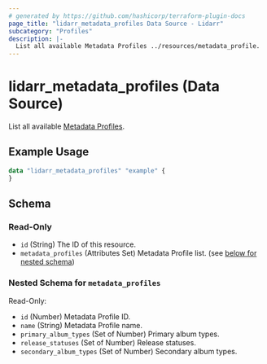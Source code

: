 ```yaml
---
# generated by https://github.com/hashicorp/terraform-plugin-docs
page_title: "lidarr_metadata_profiles Data Source - Lidarr"
subcategory: "Profiles"
description: |-
  List all available Metadata Profiles ../resources/metadata_profile.
---
```


# lidarr_metadata_profiles (Data Source)

<!-- subcategory:Profiles -->
List all available [Metadata Profiles](../resources/metadata_profile).

## Example Usage

```terraform
data "lidarr_metadata_profiles" "example" {
}
```

<!-- schema generated by tfplugindocs -->
## Schema

### Read-Only

- `id` (String) The ID of this resource.
- `metadata_profiles` (Attributes Set) Metadata Profile list. (see [below for nested schema](#nestedatt--metadata_profiles))

<a id="nestedatt--metadata_profiles"></a>
### Nested Schema for `metadata_profiles`

Read-Only:

- `id` (Number) Metadata Profile ID.
- `name` (String) Metadata Profile name.
- `primary_album_types` (Set of Number) Primary album types.
- `release_statuses` (Set of Number) Release statuses.
- `secondary_album_types` (Set of Number) Secondary album types.
